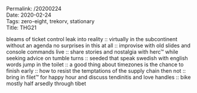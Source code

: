 Permalink: /20200224  
Date: 2020-02-24  
Tags: zero-eight, trekorv, stationary  
Title: THG21  
  
bleams of ticket control leak into reality :: virtually in the subcontinent without an agenda no surprises in this at all :: improvise with old slides and console commands live :: share stories and nostalgia with herc™ while seeking advice on tumble turns :: seeded that speak swedish with english words jump in the toilet :: a good thing about timezones is the chance to finish early :: how to resist the temptations of the supply chain then not :: bring in filet™ for happy hour and discuss tendinitis and love handles :: bike mostly half arsedly through tibet  
